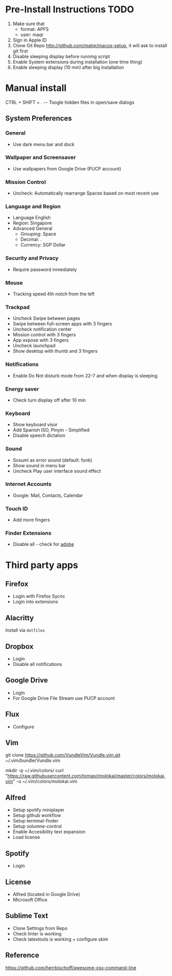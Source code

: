 # Pre-Install Instructions TODO

1. Make sure that
	- format: APFS
	- user: maqr
2. Sign in Apple ID
3. Clone Git Repo http://github.com/matqr/macos-setup, it will ask to install git first
4. Disable sleeping display before running script
5. Enable System extensions during installation (one time thing)
6. Enable sleeping display (10 min) after big installation

Manual install
==============

CTRL + SHIFT + . -- Toogle hidden files in open/save dialogs


## System Preferences

### General
* Use dark menu bar and dock

### Wallpaper and Screensaver
* Use wallpapers from Google Drive (PUCP account)

### Mission Control
* Uncheck: Automatically rearrange Spaces based on most recent use

### Language and Region
* Language English
* Region: Singapore
* Advanced General
	- Grouping: Space
	- Decimal: .
	- Currency: SGP Dollar

### Security and Privacy
* Require password inmediately

### Mouse
* Tracking speed 4th notch from the left

### Trackpad
* Uncheck Swipe between pages
* Swipe between full-screen apps with 3 fingers
* Uncheck notification center
* Mission control with 3 fingers
* App expose with 3 fingers
* Uncheck launchpad
* Show desktop with thumb and 3 fingers

### Notifications
* Enable Do Not disturb mode from 22-7 and when display is sleeping

### Energy saver
* Check turn display off after 10 min

### Keyboard
* Show keyboard visor
* Add Spanish ISO, Pinyin - Simplified
* Disable speech dictation

### Sound
* Sosumi as error sound (default: funk)
* Show sound in menu bar
* Uncheck Play user interface sound effect

### Internet Accounts
* Google: Mail, Contacts, Calendar

### Touch ID
* Add more fingers

### Finder Extensions
* Disable all - check for [adobe](https://apple.stackexchange.com/questions/236577/how-to-disable-adobe-core-sync-app-on-os-x-from-being-launched-automatically)

Third party apps
================

## Firefox
* Login with Firefox Sycnc
* Login into extensions

## Alacritty
Install via `dotfiles`

## Dropbox
* Login
* Disable all notifications

## Google Drive
* Login
* For Google Drive File Stream use PUCP account

## Flux
* Configure

## Vim
<!-- Install bundle -->
git clone https://github.com/VundleVim/Vundle.vim.git ~/.vim/bundle/Vundle.vim

<!-- Install colorscheme -->
mkdir -p ~/.vim/colors/
curl "https://raw.githubusercontent.com/tomasr/molokai/master/colors/molokai.vim" -o ~/.vim/colors/molokai.vim

## Alfred
* Setup spotify miniplayer
* Setup github workflow
* Setup terminal-finder
* Setup volumne-control
* Enable Accesibility text expansion
* Load license

## Spotify
* Login

## License
* Alfred (located in Google Drive)
* Microsoft Office

## Sublime Text
* Clone Settings from Repo
* Check linter is working
* Check latextools is working + configure skim

## Reference
https://github.com/herrbischoff/awesome-osx-command-line
